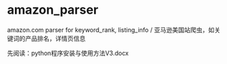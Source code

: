 # amazon_parser
amazon.com parser for keyword_rank, listing_info / 亚马逊美国站爬虫，如关键词的产品排名，详情页信息

先阅读：python程序安装与使用方法V3.docx
